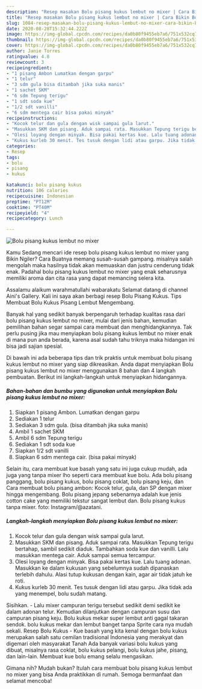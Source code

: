 ```yaml
---
description: "Resep masakan Bolu pisang kukus lembut no mixer | Cara Bikin Bolu pisang kukus lembut no mixer Yang Enak Dan Lezat"
title: "Resep masakan Bolu pisang kukus lembut no mixer | Cara Bikin Bolu pisang kukus lembut no mixer Yang Enak Dan Lezat"
slug: 1084-resep-masakan-bolu-pisang-kukus-lembut-no-mixer-cara-bikin-bolu-pisang-kukus-lembut-no-mixer-yang-enak-dan-lezat
date: 2020-08-28T15:32:44.222Z
image: https://img-global.cpcdn.com/recipes/da0b80f9455eb7a6/751x532cq70/bolu-pisang-kukus-lembut-no-mixer-foto-resep-utama.jpg
thumbnail: https://img-global.cpcdn.com/recipes/da0b80f9455eb7a6/751x532cq70/bolu-pisang-kukus-lembut-no-mixer-foto-resep-utama.jpg
cover: https://img-global.cpcdn.com/recipes/da0b80f9455eb7a6/751x532cq70/bolu-pisang-kukus-lembut-no-mixer-foto-resep-utama.jpg
author: Janie Torres
ratingvalue: 4.8
reviewcount: 3
recipeingredient:
- "1 pisang Ambon Lumatkan dengan garpu"
- "1 telur"
- "3 sdm gula bisa ditambah jika suka manis"
- "1 sachet SKM"
- "6 sdm Tepung terigu"
- "1 sdt soda kue"
- "1/2 sdt vanilli"
- "6 sdm mentega cair bisa pakai minyak"
recipeinstructions:
- "Kocok telur dan gula dengan wisk sampai gula larut."
- "Masukkan SKM dan pisang. Aduk sampai rata. Masukkan Tepung terigu bertahap, sambil sedikit diaduk. Tambahkan soda kue dan vanilli. Lalu masukkan mentega cair. Aduk sampai semua tercampur."
- "Olesi loyang dengan minyak. Bisa pakai kertas kue. Lalu tuang adonan. Masukkan ke dalam kukusan yang sebelumnya sudah dipanaskan terlebih dahulu. Alasi tutup kukusan dengan kain, agar air tidak jatuh ke roti."
- "Kukus kurleb 30 menit. Tes tusuk dengan lidi atau garpu. Jika tidak ada yang menempel, bolu sudah matang."
categories:
- Resep
tags:
- bolu
- pisang
- kukus

katakunci: bolu pisang kukus 
nutrition: 106 calories
recipecuisine: Indonesian
preptime: "PT12M"
cooktime: "PT40M"
recipeyield: "4"
recipecategory: Lunch

---
```



![Bolu pisang kukus lembut no mixer](https://img-global.cpcdn.com/recipes/da0b80f9455eb7a6/751x532cq70/bolu-pisang-kukus-lembut-no-mixer-foto-resep-utama.jpg)

Kamu Sedang mencari ide resep bolu pisang kukus lembut no mixer yang Bikin Ngiler? Cara Buatnya memang susah-susah gampang. misalnya salah mengolah maka hasilnya tidak akan memuaskan dan justru cenderung tidak enak. Padahal bolu pisang kukus lembut no mixer yang enak seharusnya memiliki aroma dan cita rasa yang dapat memancing selera kita.

Assalamu alaikum warahmatullahi wabarakatu Selamat datang di channel Aini&#39;s Gallery. Kali ini saya akan berbagi resep Bolu Pisang Kukus. Tips Membuat Bolu Kukus Pisang Lembut Mengembang.

Banyak hal yang sedikit banyak berpengaruh terhadap kualitas rasa dari bolu pisang kukus lembut no mixer, mulai dari jenis bahan, kemudian pemilihan bahan segar sampai cara membuat dan menghidangkannya. Tak perlu pusing jika mau menyiapkan bolu pisang kukus lembut no mixer enak di mana pun anda berada, karena asal sudah tahu triknya maka hidangan ini bisa jadi sajian spesial.


Di bawah ini ada beberapa tips dan trik praktis untuk membuat bolu pisang kukus lembut no mixer yang siap dikreasikan. Anda dapat menyiapkan Bolu pisang kukus lembut no mixer menggunakan 8 bahan dan 4 langkah pembuatan. Berikut ini langkah-langkah untuk menyiapkan hidangannya.

<!--inarticleads1-->

##### Bahan-bahan dan bumbu yang digunakan untuk menyiapkan Bolu pisang kukus lembut no mixer:

1. Siapkan 1 pisang Ambon. Lumatkan dengan garpu
1. Sediakan 1 telur
1. Sediakan 3 sdm gula. (bisa ditambah jika suka manis)
1. Ambil 1 sachet SKM
1. Ambil 6 sdm Tepung terigu
1. Sediakan 1 sdt soda kue
1. Siapkan 1/2 sdt vanilli
1. Siapkan 6 sdm mentega cair. (bisa pakai minyak)


Selain itu, cara membuat kue basah yang satu ini juga cukup mudah, ada juga yang tanpa mixer lho seperti cara membuat kue bolu. Ada bolu pisang panggang, bolu pisang kukus, bolu pisang coklat, bolu pisang keju, dan Cara membuat bolu pisang ambon: Kocok telur, gula, dan SP dengan mixer hingga mengembang. Bolu pisang jepang sebenarnya adalah kue jenis cotton cake yang memiliki tekstur sangat lembut dan. Bolu pisang kukus tanpa mixer. foto: Instagram/@azatani. 

<!--inarticleads2-->

##### Langkah-langkah menyiapkan Bolu pisang kukus lembut no mixer:

1. Kocok telur dan gula dengan wisk sampai gula larut.
1. Masukkan SKM dan pisang. Aduk sampai rata. Masukkan Tepung terigu bertahap, sambil sedikit diaduk. Tambahkan soda kue dan vanilli. Lalu masukkan mentega cair. Aduk sampai semua tercampur.
1. Olesi loyang dengan minyak. Bisa pakai kertas kue. Lalu tuang adonan. Masukkan ke dalam kukusan yang sebelumnya sudah dipanaskan terlebih dahulu. Alasi tutup kukusan dengan kain, agar air tidak jatuh ke roti.
1. Kukus kurleb 30 menit. Tes tusuk dengan lidi atau garpu. Jika tidak ada yang menempel, bolu sudah matang.


Sisihkan. - Lalu mixer campuran terigu tersebut sedikit demi sedikit ke dalam adonan telur. Kemudian dilanjutkan dengan campuran susu dan campuran pisang keju. Bolu kukus mekar super lembut anti gagal takaran sendok. bolu kukus mekar dan lembut banget tanpa Sprite cara nya mudah sekali. Resep Bolu Kukus - Kue basah yang kita kenal dengan bolu kukus merupakan salah satu cemilan tradisional Indonesia yang merakyat dan digemari oleh masyarakat Tanah Ada banyak variasi bolu kukus yang dibuat, misalnya rasa coklat, bolu kukus pelangi, bolu kukus jahe, pisang, dan lain-lain. Membuat kue bolu emang selalu mengasikan. 

Gimana nih? Mudah bukan? Itulah cara membuat bolu pisang kukus lembut no mixer yang bisa Anda praktikkan di rumah. Semoga bermanfaat dan selamat mencoba!
